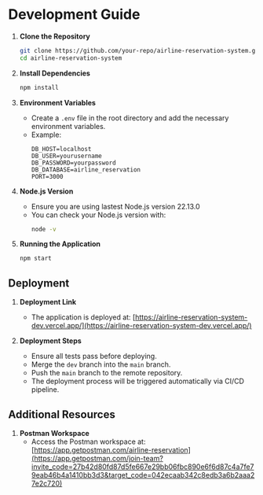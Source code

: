 # Development Guide


1. **Clone the Repository**
    ```sh
    git clone https://github.com/your-repo/airline-reservation-system.git
    cd airline-reservation-system
    ```

2. **Install Dependencies**
    ```sh
    npm install
    ```

3. **Environment Variables**
    - Create a `.env` file in the root directory and add the necessary environment variables.
    - Example:
        ```env
        DB_HOST=localhost
        DB_USER=yourusername
        DB_PASSWORD=yourpassword
        DB_DATABASE=airline_reservation
        PORT=3000
        ```

4. **Node.js Version**
    - Ensure you are using lastest Node.js version 22.13.0
    - You can check your Node.js version with:
        ```sh
        node -v
        ```

5. **Running the Application**
    ```sh
    npm start
    ```

## Deployment

1. **Deployment Link**
    - The application is deployed at: [https://airline-reservation-system-dev.vercel.app/](https://airline-reservation-system-dev.vercel.app/)

2. **Deployment Steps**
    - Ensure all tests pass before deploying.
    - Merge the `dev` branch into the `main` branch.
    - Push the `main` branch to the remote repository.
    - The deployment process will be triggered automatically via CI/CD pipeline.

## Additional Resources

1. **Postman Workspace**
    - Access the Postman workspace at: [https://app.getpostman.com/airline-reservation](https://app.getpostman.com/join-team?invite_code=27b42d80fd87d5fe667e29bb06fbc890e6f6d87c4a7fe79eab46b4a1410bb3d3&target_code=042ecaab342c8edb3a6b2aaa27e2c720)
